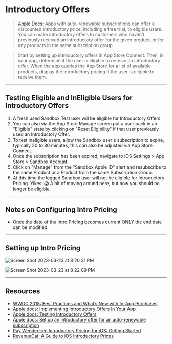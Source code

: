 # Introductory Offers 

> [Apple Docs](https://developer.apple.com/documentation/storekit/in-app_purchase/original_api_for_in-app_purchase/subscriptions_and_offers/implementing_introductory_offers_in_your_app): Apps with auto-renewable subscriptions can offer a discounted introductory price, including a free trial, to eligible users. You can make introductory offers to customers who haven’t previously received an introductory offer for the given product, or for any products in the same subscription group.

> Start by setting up introductory offers in App Store Connect. Then, in your app, determine if the user is eligible to receive an introductory offer. When the app queries the App Store for a list of available products, display the introductory pricing if the user is eligible to receive them.

***

## Testing Eligible and InEligible Users for Introductory Offers

1. A fresh used Sandbox Test user will be eligible for Introductory Offers.
2. You can also via the App Store Manage screen put a user back in an "Eligible" state by clicking on "Reset Eligibility" if that user previously used an Introductory Offer.
3. To test ineligible users, allow the Sandbox user's subscription to expire, typically 20 to 30 minutes, this can also be adjusted via App Store Connect. 
4. Once the subscription has been expired, navigate to iOS Settings > App Store > Sandbox Account. 
5. Click on "Manage" from the "Sandbox Apple ID" alert and resubscribe to the same Product or a Product from the same Subscription Group.
6. At this time the logged Sandbox user will not be eligible for Introductory Pricing. Yikes! 😱 A bit of moving around here, but now you should no longer be eligible. 

***

## Notes on Configuring Intro Pricing 

* Once the date of the Intro Pricing becomes current ONLY the end date can be modified.

***

## Setting up Intro Pricing 

![Screen Shot 2023-03-23 at 8 20 31 PM](https://user-images.githubusercontent.com/1819208/227392454-dd9089ed-cea4-4625-a6aa-faf86d7c3f6f.png)

![Screen Shot 2023-03-23 at 8 22 09 PM](https://user-images.githubusercontent.com/1819208/227392596-fa9eac8b-4a13-45e9-a326-d61e2380bc93.png)

***

## Resources 

* [WWDC 2018: Best Practices and What’s New with In-App Purchases](https://developer.apple.com/videos/play/wwdc2018/704/)
* [Apple docs: Implementing Introductory Offers In Your App](https://developer.apple.com/documentation/storekit/original_api_for_in-app_purchase/subscriptions_and_offers/implementing_introductory_offers_in_your_app)
* [Apple docs: Testing Introductory Offers](https://developer.apple.com/documentation/storekit/original_api_for_in-app_purchase/subscriptions_and_offers/testing_introductory_offers)
* [Apple docs: Set up an introductory offer for an auto-renewable subscription](https://help.apple.com/app-store-connect/#/deve1d49254f)
* [Ray Wenderlich: Introductory Pricing for iOS: Getting Started](https://www.raywenderlich.com/9307-introductory-pricing-for-ios-getting-started)
* [RevenueCat: A Guide to iOS Introductory Prices](https://www.revenuecat.com/blog/ios-introductory-prices/)
